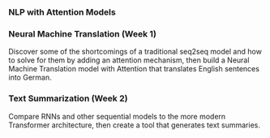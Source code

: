 ### NLP with Attention Models

### Neural Machine Translation (Week 1)

Discover some of the shortcomings of a traditional seq2seq model and how to solve for them by adding an attention mechanism, then build a Neural Machine Translation model with Attention that translates English sentences into German.

### Text Summarization (Week 2)

Compare RNNs and other sequential models to the more modern Transformer architecture, then create a tool that generates text summaries.
